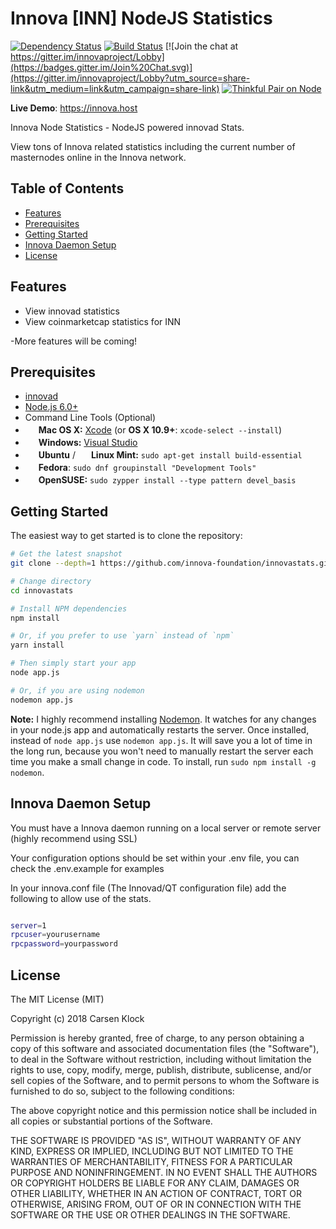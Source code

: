 
Innova [INN] NodeJS Statistics
=======================

[![Dependency Status](https://david-dm.org/innova-foundation/innovastats/status.svg?style=flat)](https://david-dm.org/innova-foundation/innovastats) [![Build Status](https://travis-ci.org/innova-foundation/innovastats.svg?branch=master)](https://travis-ci.org/innova-foundation/innovastats) [![Join the chat at https://gitter.im/innovaproject/Lobby](https://badges.gitter.im/Join%20Chat.svg)](https://gitter.im/innovaproject/Lobby?utm_source=share-link&utm_medium=link&utm_campaign=share-link) [![Thinkful Pair on Node](https://tf-assets-staging.s3.amazonaws.com/badges/thinkful_repo_badge.svg)](http://start.thinkful.com/node/)

**Live Demo**: https://innova.host

Innova Node Statistics - NodeJS powered innovad Stats.

View tons of Innova related statistics including the current number of masternodes online in the Innova network.

Table of Contents
-----------------

- [Features](#features)
- [Prerequisites](#prerequisites)
- [Getting Started](#getting-started)
- [Innova Daemon Setup](#innova-daemon-setup)
- [License](#license)

Features
--------

- View innovad statistics
- View coinmarketcap statistics for INN

-More features will be coming!

Prerequisites
-------------

- [innovad](https://github.com/innova-foundation/innova)
- [Node.js 6.0+](http://nodejs.org)
- Command Line Tools (Optional)
 - <img src="http://deluge-torrent.org/images/apple-logo.gif" height="17">&nbsp;**Mac OS X:** [Xcode](https://itunes.apple.com/us/app/xcode/id497799835?mt=12) (or **OS X 10.9+**: `xcode-select --install`)
 - <img src="http://dc942d419843af05523b-ff74ae13537a01be6cfec5927837dcfe.r14.cf1.rackcdn.com/wp-content/uploads/windows-8-50x50.jpg" height="17">&nbsp;**Windows:** [Visual Studio](https://www.visualstudio.com/products/visual-studio-community-vs)
 - <img src="https://lh5.googleusercontent.com/-2YS1ceHWyys/AAAAAAAAAAI/AAAAAAAAAAc/0LCb_tsTvmU/s46-c-k/photo.jpg" height="17">&nbsp;**Ubuntu** / <img src="https://upload.wikimedia.org/wikipedia/commons/3/3f/Logo_Linux_Mint.png" height="17">&nbsp;**Linux Mint:** `sudo apt-get install build-essential`
 - <img src="http://i1-news.softpedia-static.com/images/extra/LINUX/small/slw218news1.png" height="17">&nbsp;**Fedora**: `sudo dnf groupinstall "Development Tools"`
 - <img src="https://en.opensuse.org/images/b/be/Logo-geeko_head.png" height="17">&nbsp;**OpenSUSE:** `sudo zypper install --type pattern devel_basis`

Getting Started
---------------

The easiest way to get started is to clone the repository:

```bash
# Get the latest snapshot
git clone --depth=1 https://github.com/innova-foundation/innovastats.git innovastats

# Change directory
cd innovastats

# Install NPM dependencies
npm install

# Or, if you prefer to use `yarn` instead of `npm`
yarn install

# Then simply start your app
node app.js

# Or, if you are using nodemon
nodemon app.js
```

**Note:** I highly recommend installing [Nodemon](https://github.com/remy/nodemon).
It watches for any changes in your  node.js app and automatically restarts the
server. Once installed, instead of `node app.js` use `nodemon app.js`. It will
save you a lot of time in the long run, because you won't need to manually
restart the server each time you make a small change in code. To install, run
`sudo npm install -g nodemon`.

Innova Daemon Setup
------------------

You must have a Innova daemon running on a local server or remote server (highly recommend using SSL)

Your configuration options should be set within your .env file, you can check the .env.example for examples

In your innova.conf file (The Innovad/QT configuration file) add the following to allow use of the stats.

```bash

server=1
rpcuser=yourusername
rpcpassword=yourpassword

```

License
-------

The MIT License (MIT)

Copyright (c) 2018 Carsen Klock

Permission is hereby granted, free of charge, to any person obtaining a copy of this software and associated documentation files (the "Software"), to deal in the Software without restriction, including without limitation the rights to use, copy, modify, merge, publish, distribute, sublicense, and/or sell copies of the Software, and to permit persons to whom the Software is furnished to do so, subject to the following conditions:

The above copyright notice and this permission notice shall be included in all copies or substantial portions of the Software.

THE SOFTWARE IS PROVIDED "AS IS", WITHOUT WARRANTY OF ANY KIND, EXPRESS OR IMPLIED, INCLUDING BUT NOT LIMITED TO THE WARRANTIES OF MERCHANTABILITY, FITNESS FOR A PARTICULAR PURPOSE AND NONINFRINGEMENT. IN NO EVENT SHALL THE AUTHORS OR COPYRIGHT HOLDERS BE LIABLE FOR ANY CLAIM, DAMAGES OR OTHER LIABILITY, WHETHER IN AN ACTION OF CONTRACT, TORT OR OTHERWISE, ARISING FROM, OUT OF OR IN CONNECTION WITH THE SOFTWARE OR THE USE OR OTHER DEALINGS IN THE SOFTWARE.

